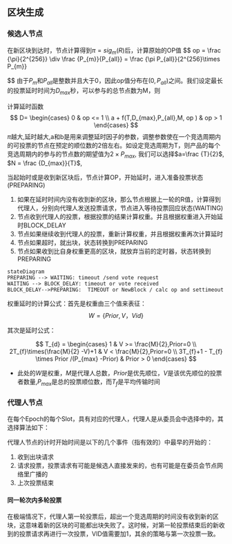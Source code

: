 



## 区块生成 
### 候选人节点
在新区块到达时，节点计算得到$\pi=sig_{m}(R)$后，计算原始的OP值
$$
 op = \frac {\pi}{2^{256}} \div \frac {P_{m}}{P_{all}}  = \frac {\pi P_{all}}{2^{256}\times P_{m}}

 
$$ 
由于$P_{m}$和$P_{all}$是整数并且大于0，因此op值分布在$(0,P_{all})$之间。我们设定最长的投票延时时间为$D_{max}$秒，可以参与的总节点数为M，则

  计算延时函数
$$
   D= \begin{cases}  0 & op <= 1 \\
   a + f(T,D_{max},P_{all},M, op )  & op >  1 \end{cases}
$$ 
$\pi$越大,延时越大,a和b是用来调整延时因子的参数，调整参数使在一个竞选周期内的可投票的节点在预定的顺位数的2倍左右。如设定竞选周期为T，则产品的每个竞选周期内的参与的节点数的期望值为$2\times P_{max}$, 我们可以选择$a=\frac {T}{2}$,
$N = \frac {D_{max}}{T}$,


当起始时或是收到新区块后，节点计算OP，开始延时，进入准备投票状态(PREPARING)
1. 如果在延时时间内没有收到新的区块，那么节点根据上一轮的R值，计算得到 代理人，分别向代理人发送投票请求，节点进入等待投票回应状态(WAITING)
2. 节点收到代理人的投票，根据投票的结果计算权重。并且根据权重进入开始延时BLOCK_DELAY
3. 节点如果继续收到代理人的投票，重新计算权重，并且根据权重再次计算延时
4. 节点如果超时，就出块，状态转换到PREPARING
5. 节点如果收到比自身权重更高的区块，就放弃当前的定时器，状态转换到PREPARING
```mermaid
stateDiagram
PREPARING --> WAITING: timeout /send vote request
WAITING --> BLOCK_DELAY: timeout or vote received
BLOCK_DELAY-->PREPARING:  TIMEOUT or NewBlock / calc op and settimeout
```

权重延时的计算公式：首先是权重由三个值来表征：
 $$ 
    W = \{Prior,V，Vid\}
 $$

 
 
 其次是延时公式：

$$
T_{d} = \begin{cases}  
1 & V >= \frac{M}{2},Prior=0  \\
2T_{f}\times(\frac{M}{2} -V)+1  & V < \frac{M}{2},Prior=0 \\
3T_{f}+1 - T_{f} \times Prior /(P_{max} -Prior)  & Prior > 0 
\end{cases}
$$

* 此处的$W$是权重，$M$是代理人总数，$Prior$是优先顺位，$V$是该优先顺位的投票者数量,$P_{max}$是总的投票顺位数，而$T_{f}$是平均传输时间
  
### 代理人节点
在每个Epoch的每个Slot，具有对应的代理人，代理人是从委员会中选择中的，其选择算法如下：

代理人节点的计时开始时间是以下的几个事件（指有效的）中最早的开始的：
1. 收到出块请求
2. 请求投票，投票请求有可能是候选人直接发来的，也有可能是在委员会节点网络里广播的
3. 上次投票结束
#### 同一轮次内多轮投票
在极端情况下，代理人第一轮投票后，超出一个竞选周期的时间没有收到新的区块，这意味着新的区块的可能都出块失败了。这时候，对第一轮投票结束后的新收到的投票请求再进行一次投票，VID值需要加1，其余的策略与第一次投票一致。